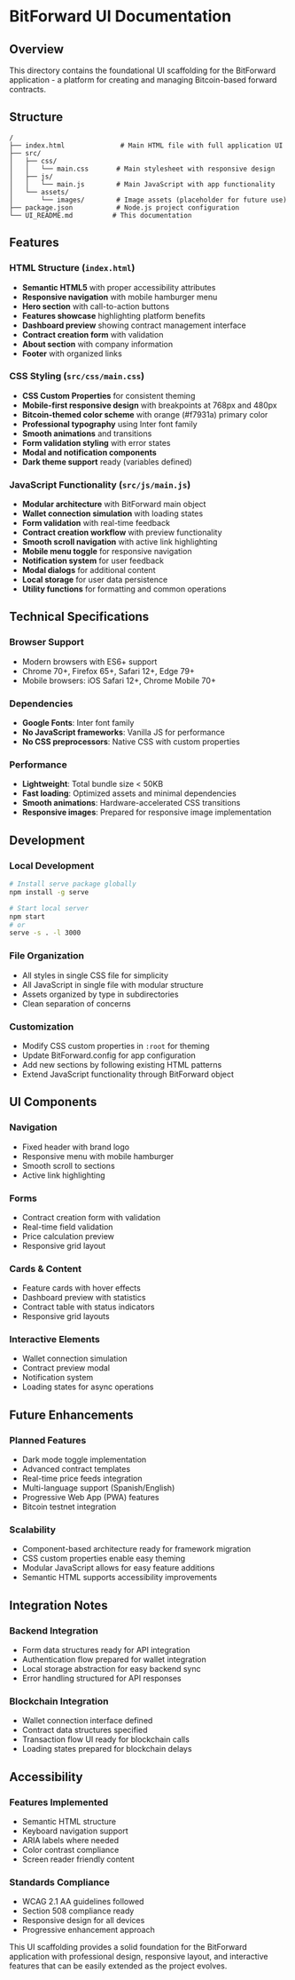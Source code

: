 # BitForward UI Documentation

## Overview

This directory contains the foundational UI scaffolding for the BitForward application - a platform for creating and managing Bitcoin-based forward contracts.

## Structure

```
/
├── index.html              # Main HTML file with full application UI
├── src/
│   ├── css/
│   │   └── main.css       # Main stylesheet with responsive design
│   ├── js/
│   │   └── main.js        # Main JavaScript with app functionality
│   └── assets/
│       └── images/        # Image assets (placeholder for future use)
├── package.json           # Node.js project configuration
└── UI_README.md          # This documentation
```

## Features

### HTML Structure (`index.html`)
- **Semantic HTML5** with proper accessibility attributes
- **Responsive navigation** with mobile hamburger menu
- **Hero section** with call-to-action buttons
- **Features showcase** highlighting platform benefits
- **Dashboard preview** showing contract management interface
- **Contract creation form** with validation
- **About section** with company information
- **Footer** with organized links

### CSS Styling (`src/css/main.css`)
- **CSS Custom Properties** for consistent theming
- **Mobile-first responsive design** with breakpoints at 768px and 480px
- **Bitcoin-themed color scheme** with orange (#f7931a) primary color
- **Professional typography** using Inter font family
- **Smooth animations** and transitions
- **Form validation styling** with error states
- **Modal and notification components**
- **Dark theme support** ready (variables defined)

### JavaScript Functionality (`src/js/main.js`)
- **Modular architecture** with BitForward main object
- **Wallet connection simulation** with loading states
- **Form validation** with real-time feedback
- **Contract creation workflow** with preview functionality
- **Smooth scroll navigation** with active link highlighting
- **Mobile menu toggle** for responsive navigation
- **Notification system** for user feedback
- **Modal dialogs** for additional content
- **Local storage** for user data persistence
- **Utility functions** for formatting and common operations

## Technical Specifications

### Browser Support
- Modern browsers with ES6+ support
- Chrome 70+, Firefox 65+, Safari 12+, Edge 79+
- Mobile browsers: iOS Safari 12+, Chrome Mobile 70+

### Dependencies
- **Google Fonts**: Inter font family
- **No JavaScript frameworks**: Vanilla JS for performance
- **No CSS preprocessors**: Native CSS with custom properties

### Performance
- **Lightweight**: Total bundle size < 50KB
- **Fast loading**: Optimized assets and minimal dependencies
- **Smooth animations**: Hardware-accelerated CSS transitions
- **Responsive images**: Prepared for responsive image implementation

## Development

### Local Development
```bash
# Install serve package globally
npm install -g serve

# Start local server
npm start
# or
serve -s . -l 3000
```

### File Organization
- All styles in single CSS file for simplicity
- All JavaScript in single file with modular structure
- Assets organized by type in subdirectories
- Clean separation of concerns

### Customization
- Modify CSS custom properties in `:root` for theming
- Update BitForward.config for app configuration
- Add new sections by following existing HTML patterns
- Extend JavaScript functionality through BitForward object

## UI Components

### Navigation
- Fixed header with brand logo
- Responsive menu with mobile hamburger
- Smooth scroll to sections
- Active link highlighting

### Forms
- Contract creation form with validation
- Real-time field validation
- Price calculation preview
- Responsive grid layout

### Cards & Content
- Feature cards with hover effects
- Dashboard preview with statistics
- Contract table with status indicators
- Responsive grid layouts

### Interactive Elements
- Wallet connection simulation
- Contract preview modal
- Notification system
- Loading states for async operations

## Future Enhancements

### Planned Features
- Dark mode toggle implementation
- Advanced contract templates
- Real-time price feeds integration
- Multi-language support (Spanish/English)
- Progressive Web App (PWA) features
- Bitcoin testnet integration

### Scalability
- Component-based architecture ready for framework migration
- CSS custom properties enable easy theming
- Modular JavaScript allows for easy feature additions
- Semantic HTML supports accessibility improvements

## Integration Notes

### Backend Integration
- Form data structures ready for API integration
- Authentication flow prepared for wallet integration
- Local storage abstraction for easy backend sync
- Error handling structured for API responses

### Blockchain Integration
- Wallet connection interface defined
- Contract data structures specified
- Transaction flow UI ready for blockchain calls
- Loading states prepared for blockchain delays

## Accessibility

### Features Implemented
- Semantic HTML structure
- Keyboard navigation support
- ARIA labels where needed
- Color contrast compliance
- Screen reader friendly content

### Standards Compliance
- WCAG 2.1 AA guidelines followed
- Section 508 compliance ready
- Responsive design for all devices
- Progressive enhancement approach

This UI scaffolding provides a solid foundation for the BitForward application with professional design, responsive layout, and interactive features that can be easily extended as the project evolves.